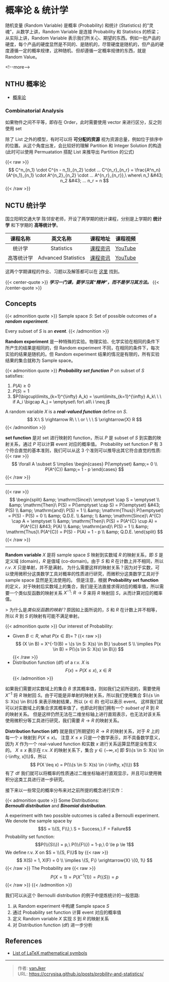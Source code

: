 # 概率论 &amp; 统计学


随机变量 (Random Variable) 是概率 (Probability) 和统计 (Statistics) 的“灵魂”，从数学上讲，Random Variable 是连接 Probability 和 Statistics 的桥梁；从实际上讲，Random Variable 表示我们所关心、期望的东西。例如一批产品的硬度，每个产品的硬度显然是不同的、是随机的，尽管硬度是随机的，但产品的硬度遵循一定的概率规律，这种随机、但却遵循一定概率规律的东西，就是 Random Value。

&lt;!--more--&gt;

## NTHU 概率论

- [概率论](http://www.stat.nthu.edu.tw/~swcheng/Teaching/math2810/index.php)

### Combinatorial Analysis 

如果物件之间不平等，即存在 Order，此时需要使用 vector 来进行区分，反之则使用 set

除了 List 之外的模型，有时可以将 **可分配的资源** 视为资源总量，例如位于排序中的位置。从这个角度出发，会比较好的理解 Partition 和 Integer Solution 的构造 (此时可以使用 Permuatation 搭配 List 来推导出 Partition 的公式)

{{&lt; raw &gt;}}
$$
C^n_{n_1} \cdot C^{n - n_1}_{n_2} \cdot ... C^{n_r}_{n_r} = \frac{A^n_n}{A^{n_1}_{n_1} \cdot A^{n_2}_{n_2} \cdot ... A^{n_r}_{n_r}},\ where\ n_1 &#43; n_2 &#43; ... n_r = n
$$
{{&lt; /raw &gt;}}

## NCTU 统计学

国立阳明交通大学 陈邻安老师，开设了两学期的统计课程，分别是上学期的 **统计学** 和下学期的 **高等统计学**。

| 课程名称 | 英文名称 | 课程地址 | 课程视频 |
| :----: | :-----: | :----: | :-----: |
| 统计学    | Statistics          | [课程资讯][stat]  | [YouTube][stat-video] |
| 高等统计学 | Advanced Statistics | [课程资讯][astat] | [YouTube][astat-video] |

这两个学期课程的作业、习题以及解答都可以在 [这里](https://stat.nycu.edu.tw/zh_tw/course/community/info7) 找到。

{{&lt; center-quote &gt;}}
***学习一门课，要学习其“精神”，而不是学习其方法。***
{{&lt; /center-quote &gt;}}

## Concepts

{{&lt; admonition quote &gt;}}
Sample space $S$: Set of possible outcomes of a ***random experiment***.

Every subset of $S$ is an ***event***.
{{&lt; /admonition &gt;}}

**Random experiment** 是一种特殊的实验。物理实验、化学实验在相同的条件下所产生的结果是相同的，但 Random experiment 不同，在相同的条件下，每次实验的结果是随机的。但 Random experiment 结果的情况是有限的，所有实验结果的集合就称为 Sample space。

{{&lt; admonition quote &gt;}}
***Probability set function*** $P$ on subset of $S$ satisfies:
1. $P(A) \geq 0$
2. $P(S) = 1$
3. $P(\bigcup\limits_{k=1}^{\infty} A_k) = \sum\limits_{k=1}^{\infty} A_k\ \ \ if A_i \bigcap A_j = \emptyset\ for\ all\ i \neq j$

A random variable $X$ is a ***real-valued function*** define on $S$.
$$
X:\ S \rightarrow R\ \ \ or \ \ \ S \xrightarrow{X} R
$$
{{&lt; /admonition &gt;}}

**set function** 是对 set 进行映射的 function，所以 $P$ 是 subset of $S$ 到实数的映射关系，通过 $P$ 可以计算 event 对应的概率值。
Probability set function $P$ 有 3 个符合直觉的基本准则，我们可以从这 3 个准则可以推导出其它符合直觉的性质:
{{&lt; raw &gt;}}
$$
\forall A \subset S \implies
\begin{cases}
  P(\emptyset) &amp;= 0 \\
  P(A^{C}) &amp;= 1 - p
\end{cases}
$$
{{&lt; /raw &gt;}}

---

{{&lt; raw &gt;}}
$$
\begin{split}
&amp; \mathrm{Since}\ \emptyset \cap S = \emptyset \\
&amp; \mathrm{Then}\ P(S) = P(\emptyset \cap S) = P(\emptyset) &#43; P(S) \\
&amp; \mathrm{and}\ P(S) = 1 \\
&amp; \mathrm{Thus}\ P(\emptyset) = P(S) - P(S) = 0 \\
&amp; Q.D.E. \\
&amp; \\
&amp; \mathrm{Since}\ A^{C} \cap A = \emptyset \\
&amp; \mathrm{Then}\ P(S) = P(A^{C} \cup A) = P(A^{C}) &#43; P(A) \\
&amp; \mathrm{and}\ P(S) = 1 \\
&amp; \mathrm{Thus}\ P(A^{C}) = P(S) - P(A) = 1 - p \\
&amp; Q.D.E.
\end{split}
$$
{{&lt; /raw &gt;}}

---

**Random variable** $X$ 是将 sample space $S$ 映射到实数域 $R$ 的映射关系，即 $S$ 是定义域 (domain)，$R$ 是值域 (co-domain)。由于 $S$ 和 $R$ 在计数上并不相同，所以 $r.v.\ X$ 只是单射，并不是满射。
为什么需要这样的映射关系？因为对于实数，可以使用微积分这类数学工具对概率的性质进行研究，而微积分这类数学工具对于 sample space 显然是无法使用的。
但是注意，根据 **Probability set function** 的定义，对于映射后实数域上的集合，我们是无法直接求得对应的概率值，所以需要一个类似反函数的映射关系 $X^{-1}:\ R \rightarrow S$ 来将 $R$ 映射回 $S$，从而计算对应的概率值。

&gt; 为什么是*类似反函数的映射*？原因如上面所说的，$S$ 和 $R$ 在计数上并不相等，所以 $R$ 到 $S$ 的映射有可能不满足单射。

{{&lt; admonition quote &gt;}}
Our interest of Probability:
- Given $B \subset R$, what $P(x \in B) =\ ?$
  {{&lt; raw &gt;}}
  $$
  (X \in B) = X^{-1}(B) = \{s \in S: X(s) \in B\} \subset S \\
  \implies P(x \in B) = P(\{s \in S: X(s) \in B\})
  $$
  {{&lt; /raw &gt;}}
- Distribution function (df) of a r.v. $X$ is
  $$
  F(x) = P(X \leq x),\ x \in R
  $$
{{&lt; /admonition &gt;}}

如果我们需要对实数域上的集合 $B$ 求其概率值，则如我们之前所说的，需要使用 $X^{-1}$ 将 $R$ 映射回 $S$。由于可能是非单射的映射关系，所以我们使用集合 $\\{s \in S: X(s) \in B\\}$ 来表示映射结果，所以 $(x \in B)$ 也可以表示 event。
这样我们就可以对实数域上的集合求其概率值了，也即此时我们拥有一个 $subset\ of\ R$ 到 $R$ 的映射关系。
但是这样仍然无法在二维坐标轴上进行直观表示，也无法对该关系使用微积分等工具进行研究，我们需要 $R \rightarrow R$ 的映射关系。

**Distribution function (df)** 就是我们所期望的 $R \rightarrow R$ 的映射关系，对于 $R$ 上的每一个 $x$ 映射到 $P(X \leq x)$。
注意 $X \leq x$ 只是一个数学表示，并不具备数学意义，因为 $X$ 作为一个 real-valued function 和实数 $x$ 进行关系运算显然是没有意义的。
$X \leq x$ 表示在 r.v. $X$ 的映射关系下，集合 $y \in (-\infty, x]$ 即 $\\{s \in S: X(s) \in (-\infty, x]\\}$，所以 
$$
P(X \leq x) = P(\\{s \in S: X(s) \in (-\infty, x]\\})
$$
有了 df 我们就可以将概率的性质通过二维坐标轴进行直观显示，并且可以使用微积分这类工具进行进一步研究。

接下来以一些常见的概率分布来对之前所提的概念进行实作：

{{&lt; admonition quote &gt;}}
Some Distributions:   
***Bernoulli distribution*** and ***Binomial distribution***.   

A experiment with two possible outcomes is called a Bernoulli experiment.
We denote the sample space by 
$$S = \\{S, F\\},\ S = Success,\ F = Failure$$
Probability set function: 
$$P(\\{S\\}) = p,\ P(\\{F\\}) = 1-p,\ 0 \le p \le 1$$
We define r.v. $X$ on $S = \\{S, F\\}$ by
{{&lt; raw &gt;}}
$$
X(S) = 1, X(F) = 0 \\
\implies \{S, F\} \xrightarrow{X} \{0, 1\}
$$
{{&lt; /raw &gt;}}
The Probability are
{{&lt; raw &gt;}}
$$
P(X = 1) = P(X^{-1}\{1\}) = P(\{S\}) = p
$$
{{&lt; /raw &gt;}}
{{&lt; /admonition &gt;}}

我们可以从这个 Bernoulli distribution 的例子中提炼统计的一般思路:
1. 从 Random experiment 中构建 Sample space $S$
2. 通过 Probability set function 计算 event 对应的概率值
3. 定义 Random variable $X$ 实现 $S$ 到 $R$ 的映射关系
4. 对 Distribution function (df) 进一步分析

## References

- [List of LaTeX mathematical symbols](https://oeis.org/wiki/List_of_LaTeX_mathematical_symbols)


[stat]: https://ocw.nycu.edu.tw/?post_type=course_page&amp;p=25566
[stat-video]: https://www.youtube.com/playlist?list=PLj6E8qlqmkFtvN44vX_D7YRxAgivkONyN

[astat]: https://ocw.nycu.edu.tw/?post_type=course_page&amp;p=25439
[astat-video]: https://www.youtube.com/playlist?list=PLj6E8qlqmkFvneoIIsf3yPr_TVPy6qimA

---

> 作者: [vanJker](https://github.com/vanJker)  
> URL: https://ccrysisa.github.io/posts/probility-and-statistics/  

